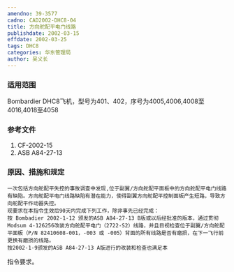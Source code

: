 ```yaml
---
amendno: 39-3577
cadno: CAD2002-DHC8-04
title: 方向舵配平电门线路
publishdate: 2002-03-15
effdate: 2002-03-25
tags: DHC8
categories: 华东管理局
author: 吴义长
---
```


### 适用范围 
Bombardier DHC8飞机，型号为401、402，序号为4005,4006,4008至4016,4018至4058

### 参考文件
1. CF-2002-15 
2. ASB A84-27-13


### 原因、措施和规定 
    一次包括方向舵配平失控的事故调查中发现,位于副翼/方向舵配平面板中的方向舵配平电门线路有缺陷。方向舵配平电门线路缺陷有潜在能力，使得副翼方向舵配平控制面板产生短路，导致方向舵配平作动器失控。 
    现要求在本指令生效后90天内完成下列工作，除非事先已经完成：
    按 Bombadier 2002-1-12 颁发的ASB A84-27-13 B版或以后经批准的版本，通过贯彻 Modsum 4-126256改装方向舵配平电门（2722-S2）线路，并且目视检查位于副翼/方向舵配平面板（P/N 82410608-001，-003 或 -005）背面的所有线路是否有磨损，在下一飞行前更换有磨损的线路。 
    按2002-1-9颁发的ASB A84-27-13 A版进行的改装和检查也满足本
  
指令要求。
